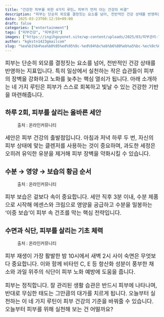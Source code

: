 ```yaml
---
title: "건강한 피부를 위한 4가지 루틴… 피부가 먼저 아는 건강의 비결"
description: "피부는 단순히 외모를 결정짓는 요소를 넘어, 전반적인 건강 상태를 반영하는 지표입니다. 특히 일상에서 실천하는 작은 습관들이 피부의 장벽을 강화하고 노화를 늦추는 핵심 열쇠가 됩니다. 아래 소개하는 네 가지 루틴은 피부가 스스로 회복하고 빛날 수 있는 건강한 기반을 마"
date: 2025-03-23T00:12:59+09:00
draft: false
categories: ["entertainment"]
tags: ["피부건강", "피부관리"]
images: ["https://ingihgoyonet.site/wp-content/uploads/2025/03/피부관리-715x1024.jpg", "https://ingihgoyonet.site/wp-content/uploads/2025/03/수분관리-1024x683.jpg", "https://ingihgoyonet.site/wp-content/uploads/2025/03/식단관리-703x1024.jpg"]
author: "kgkstn1423gmailcom"
slug: "%ea%b1%b4%ea%b0%95%ed%95%9c-%ed%94%bc%eb%b6%80%eb%a5%bc-%ec%9c%84%ed%95%9c-4%ea%b0%80%ec%a7%80-%eb%a3%a8%ed%8b%b4-%ed%94%bc%eb%b6%80%ea%b0%80-%eb%a8%bc%ec%a0%80-%ec%95%84%eb%8a%94-%ea%b1%b4"
---
```


<p style="font-size:18px">피부는 단순히 외모를 결정짓는 요소를 넘어, 전반적인 건강 상태를 반영하는 지표입니다. 특히 일상에서 실천하는 작은 습관들이 피부의 장벽을 강화하고 노화를 늦추는 핵심 열쇠가 됩니다. 아래 소개하는 네 가지 루틴은 피부가 스스로 회복하고 빛날 수 있는 건강한 기반을 마련해줍니다.</p> <h2 >하루 2회, 피부를 살리는 올바른 세안</h2> <figure ><img src="https://ingihgoyonet.site/wp-content/uploads/2025/03/피부관리-715x1024.jpg" alt="" style="aspect-ratio:16/9;object-fit:cover"/><figcaption >출처 : 온라인커뮤니티</figcaption></figure> <p style="font-size:18px">세안은 피부 건강의 출발점입니다. 아침과 저녁 하루 두 번, 자신의 피부 상태에 맞는 클렌저를 사용하는 것이 중요하며, 과도한 세정은 오히려 유익한 유분을 제거해 피부 장벽을 약화시킬 수 있습니다.</p> <h2 >수분 → 영양 → 보습의 황금 순서</h2> <figure ><img src="https://ingihgoyonet.site/wp-content/uploads/2025/03/수분관리-1024x683.jpg" alt="" style="aspect-ratio:16/9;object-fit:cover"/><figcaption >출처 : 온라인커뮤니티</figcaption></figure> <p style="font-size:18px">피부 보습은 겉보다 속이 중요합니다. 세안 직후 3분 이내, 수분 제품으로 시작해 에센스와 크림으로 영양을 공급하고 수분을 밀봉하는 ‘이중 보습’이 피부 속 건조를 막는 핵심 전략입니다.</p> <h2 >수면과 식단, 피부를 살리는 기초 체력</h2> <figure ><img src="https://ingihgoyonet.site/wp-content/uploads/2025/03/식단관리-703x1024.jpg" alt="" style="aspect-ratio:16/9;object-fit:cover"/><figcaption >출처 : 온라인커뮤니티</figcaption></figure> <p style="font-size:18px">피부 재생이 가장 활발한 밤 10시에서 새벽 2시 사이 숙면은 무엇보다 중요합니다. 이와 함께 비타민 C, E 등 항산화 성분이 풍부한 채소와 과일 위주의 식단이 피부 노화 예방에 도움을 줍니다.</p> <p style="font-size:18px">피부는 정직합니다. 잘 관리된 생활 습관은 반드시 피부에 나타나며, 반대로 무심한 태도는 그만큼의 대가를 치르게 됩니다. 오늘부터 실천하는 이 네 가지 루틴이 피부 건강의 기준을 바꿔줄 수 있습니다. 오늘부터 피부를 위해 실천해 보는 건 어떨까요?</p>
